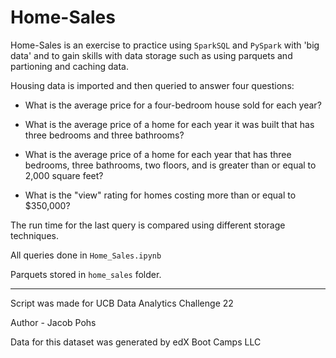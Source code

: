 # Home-Sales
Home-Sales is an exercise to practice using `SparkSQL` and `PySpark` with 'big data' and to gain skills with data storage such as using parquets and partioning and caching data.

Housing data is imported and then queried to answer four questions:

* What is the average price for a four-bedroom house sold for each year?

* What is the average price of a home for each year it was built that has three bedrooms and three bathrooms?

* What is the average price of a home for each year that has three bedrooms, three bathrooms, two floors, and is greater than or equal to 2,000 square feet?

* What is the "view" rating for homes costing more than or equal to $350,000?

The run time for the last query is compared using different storage techniques.

All queries done in `Home_Sales.ipynb`

Parquets stored in `home_sales` folder.

---
Script was made for UCB Data Analytics Challenge 22

Author - Jacob Pohs

Data for this dataset was generated by edX Boot Camps LLC